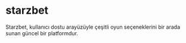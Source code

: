 # starzbet
Starzbet, kullanıcı dostu arayüzüyle çeşitli oyun seçeneklerini bir arada sunan güncel bir platformdur.
